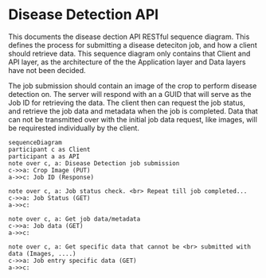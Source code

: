 # Disease Detection API
This documents the disease dection API RESTful sequence diagram. This defines the process for submitting a disease deteciton job, and how a client should retrieve data. This sequence diagram only contains that Client and API layer, as the architecture of the the Application layer and Data layers have not been decided.

The job submission should contain an image of the crop to perform disease detection on. The server will respond with an a GUID that will serve as the Job ID for retrieving the data. The client then can request the job status, and retrieve the job data and metadata when the job is completed. Data that can not be transmitted over with the initial job data request, like images, will be requirested individually by the client.

```mermaid
sequenceDiagram
participant c as Client
participant a as API
note over c, a: Disease Detection job submission
c->>a: Crop Image (PUT)
a->>c: Job ID (Response)

note over c, a: Job status check. <br> Repeat till job completed...
c->>a: Job Status (GET)
a->>c: 

note over c, a: Get job data/metadata
c->>a: Job data (GET)
a->>c: 

note over c, a: Get specific data that cannot be <br> submitted with data (Images, ....)
c->>a: Job entry specific data (GET)
a->>c: 

```
